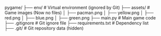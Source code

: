 pygame/
├── env/                    # Virtual environment (ignored by Git)
├── assets/                 # Game images (Now no files)
│   ├── pacman.png
│   ├── yellow.png
│   ├── red.png
│   ├── blue.png
│   ├── green.png
├── main.py                 # Main game code
├── .gitignore              # Git ignore file
├── requirements.txt        # Dependency list
├── .git/                   # Git repository data (hidden)
